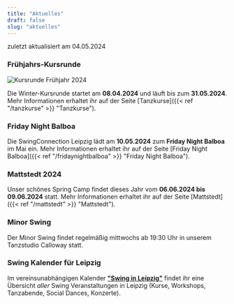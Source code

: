 ```yaml
---
title: "Aktuelles"
draft: false
slug: "aktuelles"
---
```


zuletzt aktualisiert am 04.05.2024

### Frühjahrs-Kursrunde
![Kursrunde Frühjahr 2024](../slider_kurse_spring_2024.png)

Die Winter-Kursrunde startet am **08.04.2024** und läuft bis zum **31.05.2024**. Mehr Informationen erhaltet ihr auf der Seite [Tanzkurse]({{< ref "/tanzkurse" >}} "Tanzkurse").

### Friday Night Balboa
Die SwingConnection Leipzig lädt am **10.05.2024** zum **Friday Night Balboa** im Mai ein. Mehr Informationen erhaltet ihr auf der Seite [Friday Night Balboa]({{< ref "/fridaynightbalboa" >}} "Friday Night Balboa"). 

### Mattstedt 2024
Unser schönes Spring Camp findet dieses Jahr vom **06.06.2024 bis 09.06.2024** statt. Mehr Informationen erhaltet ihr auf der Seite [Mattstedt]({{< ref "/mattstedt" >}} "Mattstedt").

### Minor Swing
Der Minor Swing findet regelmäßig mittwochs ab 19:30 Uhr in unserem Tanzstudio Calloway statt.

### Swing Kalender für Leipzig
Im vereinsunabhängigen Kalender [**"Swing in Leipzig"**](https://kalender.digital/0c529f4b4448ea55b992) findet ihr eine Übersicht *aller* Swing Veranstaltungen in Leipzig (Kurse, Workshops, Tanzabende, Social Dances, Konzerte).
